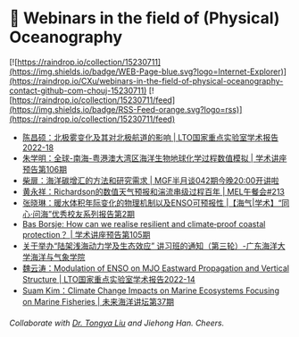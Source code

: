 # 🌊 Webinars in the field of (Physical) Oceanography

[![https://raindrop.io/collection/15230711](https://img.shields.io/badge/WEB-Page-blue.svg?logo=Internet-Explorer)](https://raindrop.io/CXu/webinars-in-the-field-of-physical-oceanography-contact-github-com-chouj-15230711) [![https://raindrop.io/collection/15230711/feed](https://img.shields.io/badge/RSS-Feed-orange.svg?logo=rss)](https://raindrop.io/collection/15230711/feed)

<!-- BLOG-POST-LIST:START -->
- [陈昌硕：北极雾变化及其对北极航道的影响 | LTO国家重点实验室学术报告2022-18](https://mp.weixin.qq.com/s/dbf33cPBS06Pid17GqPP5g)
- [朱学明：全球-南海-粤港澳大湾区海洋生物地球化学过程数值模拟 | 学术讲座预告第106期](https://mp.weixin.qq.com/s/LiuJVUPmfDoGyAB-VaEaaw)
- [柴扉：海洋碳增汇的方法和研究需求 | MGF半月谈042期今晚20:00开讲啦](https://mp.weixin.qq.com/s/wVlehISi_51uKdsLr_JjfA)
- [黄永祥：Richardson的数值天气预报和湍流串级过程百年 | MEL午餐会#213](https://mp.weixin.qq.com/s/FC5jqztTb4WJfzCVXcx5YA)
- [张晓琳：暖水体积年际变化的物理机制以及ENSO可预报性 |【海气|学术】“同心·问海”优秀校友系列报告第2期](https://mp.weixin.qq.com/s/u8AC41C_Gcme_65Ltv-cBw)
- [Bas Borsje: How can we realise resilient and climate‐proof coastal protection？ | 学术讲座预告第105期](https://mp.weixin.qq.com/s/c-ZcY-JHeaDKs0E6xAsExw)
- [关于举办“陆架浅海动力学及生态效应” 讲习班的通知（第三轮）-广东海洋大学海洋与气象学院](https://hyqx.gdou.edu.cn/info/1063/3084.htm)
- [魏云涛：Modulation of ENSO on MJO Eastward Propagation and Vertical Structure | LTO国家重点实验室学术报告2022-14](https://mp.weixin.qq.com/s/Q4dcWyMvYdi0hVroHMIUQg)
- [Suam Kim：Climate Change Impacts on Marine Ecosystems Focusing on Marine Fisheries | 未来海洋讲坛第37期](https://mp.weixin.qq.com/s/Ex-ryFWivCi0GpUKZsm5bA)
<!-- BLOG-POST-LIST:END -->

###### Collaborate with [Dr. Tongya Liu](https://liutongya.github.io/) and Jiehong Han. Cheers.
